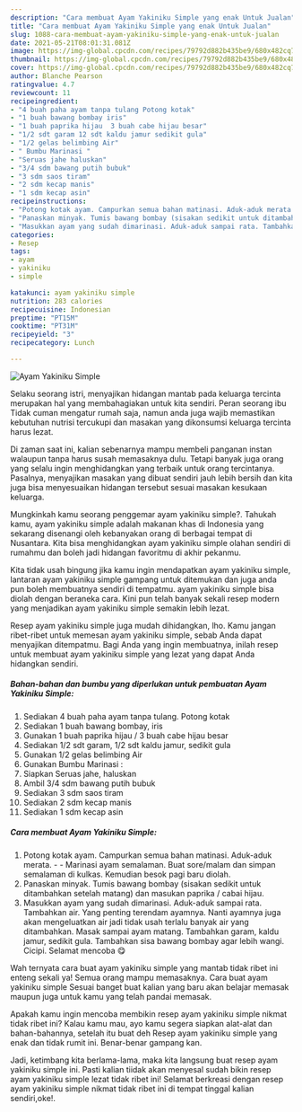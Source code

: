 ```yaml
---
description: "Cara membuat Ayam Yakiniku Simple yang enak Untuk Jualan"
title: "Cara membuat Ayam Yakiniku Simple yang enak Untuk Jualan"
slug: 1088-cara-membuat-ayam-yakiniku-simple-yang-enak-untuk-jualan
date: 2021-05-21T08:01:31.081Z
image: https://img-global.cpcdn.com/recipes/79792d882b435be9/680x482cq70/ayam-yakiniku-simple-foto-resep-utama.jpg
thumbnail: https://img-global.cpcdn.com/recipes/79792d882b435be9/680x482cq70/ayam-yakiniku-simple-foto-resep-utama.jpg
cover: https://img-global.cpcdn.com/recipes/79792d882b435be9/680x482cq70/ayam-yakiniku-simple-foto-resep-utama.jpg
author: Blanche Pearson
ratingvalue: 4.7
reviewcount: 11
recipeingredient:
- "4 buah paha ayam tanpa tulang Potong kotak"
- "1 buah bawang bombay iris"
- "1 buah paprika hijau  3 buah cabe hijau besar"
- "1/2 sdt garam 12 sdt kaldu jamur sedikit gula"
- "1/2 gelas belimbing Air"
- " Bumbu Marinasi "
- "Seruas jahe haluskan"
- "3/4 sdm bawang putih bubuk"
- "3 sdm saos tiram"
- "2 sdm kecap manis"
- "1 sdm kecap asin"
recipeinstructions:
- "Potong kotak ayam. Campurkan semua bahan matinasi. Aduk-aduk merata.  Marinasi ayam semalaman. Buat sore/malam dan simpan semalaman di kulkas. Kemudian besok pagi baru diolah."
- "Panaskan minyak. Tumis bawang bombay (sisakan sedikit untuk ditambahkan setelah matang) dan masukan paprika / cabai hijau."
- "Masukkan ayam yang sudah dimarinasi. Aduk-aduk sampai rata. Tambahkan air. Yang penting terendam ayamnya. Nanti ayamnya juga akan mengeluatkan air jadi tidak usah terlalu banyak air yang ditambahkan. Masak sampai ayam matang. Tambahkan garam, kaldu jamur, sedikit gula. Tambahkan sisa bawang bombay agar lebih wangi. Cicipi. Selamat mencoba 😋"
categories:
- Resep
tags:
- ayam
- yakiniku
- simple

katakunci: ayam yakiniku simple 
nutrition: 283 calories
recipecuisine: Indonesian
preptime: "PT15M"
cooktime: "PT31M"
recipeyield: "3"
recipecategory: Lunch

---
```



![Ayam Yakiniku Simple](https://img-global.cpcdn.com/recipes/79792d882b435be9/680x482cq70/ayam-yakiniku-simple-foto-resep-utama.jpg)

Selaku seorang istri, menyajikan hidangan mantab pada keluarga tercinta merupakan hal yang membahagiakan untuk kita sendiri. Peran seorang ibu Tidak cuman mengatur rumah saja, namun anda juga wajib memastikan kebutuhan nutrisi tercukupi dan masakan yang dikonsumsi keluarga tercinta harus lezat.

Di zaman  saat ini, kalian sebenarnya mampu membeli panganan instan walaupun tanpa harus susah memasaknya dulu. Tetapi banyak juga orang yang selalu ingin menghidangkan yang terbaik untuk orang tercintanya. Pasalnya, menyajikan masakan yang dibuat sendiri jauh lebih bersih dan kita juga bisa menyesuaikan hidangan tersebut sesuai masakan kesukaan keluarga. 



Mungkinkah kamu seorang penggemar ayam yakiniku simple?. Tahukah kamu, ayam yakiniku simple adalah makanan khas di Indonesia yang sekarang disenangi oleh kebanyakan orang di berbagai tempat di Nusantara. Kita bisa menghidangkan ayam yakiniku simple olahan sendiri di rumahmu dan boleh jadi hidangan favoritmu di akhir pekanmu.

Kita tidak usah bingung jika kamu ingin mendapatkan ayam yakiniku simple, lantaran ayam yakiniku simple gampang untuk ditemukan dan juga anda pun boleh membuatnya sendiri di tempatmu. ayam yakiniku simple bisa diolah dengan beraneka cara. Kini pun telah banyak sekali resep modern yang menjadikan ayam yakiniku simple semakin lebih lezat.

Resep ayam yakiniku simple juga mudah dihidangkan, lho. Kamu jangan ribet-ribet untuk memesan ayam yakiniku simple, sebab Anda dapat menyajikan ditempatmu. Bagi Anda yang ingin membuatnya, inilah resep untuk membuat ayam yakiniku simple yang lezat yang dapat Anda hidangkan sendiri.

<!--inarticleads1-->

##### Bahan-bahan dan bumbu yang diperlukan untuk pembuatan Ayam Yakiniku Simple:

1. Sediakan 4 buah paha ayam tanpa tulang. Potong kotak
1. Sediakan 1 buah bawang bombay, iris
1. Gunakan 1 buah paprika hijau / 3 buah cabe hijau besar
1. Sediakan 1/2 sdt garam, 1/2 sdt kaldu jamur, sedikit gula
1. Gunakan 1/2 gelas belimbing Air
1. Gunakan  Bumbu Marinasi :
1. Siapkan Seruas jahe, haluskan
1. Ambil 3/4 sdm bawang putih bubuk
1. Sediakan 3 sdm saos tiram
1. Sediakan 2 sdm kecap manis
1. Sediakan 1 sdm kecap asin




<!--inarticleads2-->

##### Cara membuat Ayam Yakiniku Simple:

1. Potong kotak ayam. Campurkan semua bahan matinasi. Aduk-aduk merata. -  - Marinasi ayam semalaman. Buat sore/malam dan simpan semalaman di kulkas. Kemudian besok pagi baru diolah.
1. Panaskan minyak. Tumis bawang bombay (sisakan sedikit untuk ditambahkan setelah matang) dan masukan paprika / cabai hijau.
1. Masukkan ayam yang sudah dimarinasi. Aduk-aduk sampai rata. Tambahkan air. Yang penting terendam ayamnya. Nanti ayamnya juga akan mengeluatkan air jadi tidak usah terlalu banyak air yang ditambahkan. Masak sampai ayam matang. Tambahkan garam, kaldu jamur, sedikit gula. Tambahkan sisa bawang bombay agar lebih wangi. Cicipi. Selamat mencoba 😋




Wah ternyata cara buat ayam yakiniku simple yang mantab tidak ribet ini enteng sekali ya! Semua orang mampu memasaknya. Cara buat ayam yakiniku simple Sesuai banget buat kalian yang baru akan belajar memasak maupun juga untuk kamu yang telah pandai memasak.

Apakah kamu ingin mencoba membikin resep ayam yakiniku simple nikmat tidak ribet ini? Kalau kamu mau, ayo kamu segera siapkan alat-alat dan bahan-bahannya, setelah itu buat deh Resep ayam yakiniku simple yang enak dan tidak rumit ini. Benar-benar gampang kan. 

Jadi, ketimbang kita berlama-lama, maka kita langsung buat resep ayam yakiniku simple ini. Pasti kalian tiidak akan menyesal sudah bikin resep ayam yakiniku simple lezat tidak ribet ini! Selamat berkreasi dengan resep ayam yakiniku simple nikmat tidak ribet ini di tempat tinggal kalian sendiri,oke!.

